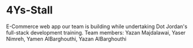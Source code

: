 # 4Ys-Stall
E-Commerce web app our team is building while undertaking Dot Jordan's full-stack development training.
Team members: Yazan Majdalawai, Yaser Nimreh, Yamen AlBarghouthi, Yazan AlBarghouthi
